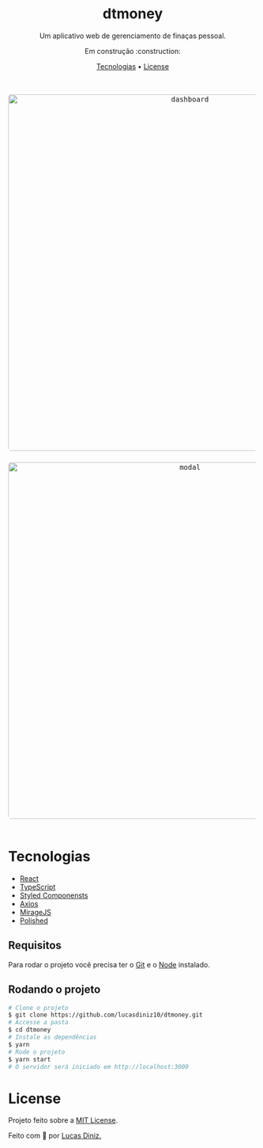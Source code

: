<h1 align="center">dtmoney</h1>

<p align="center">
Um aplicativo web de gerenciamento de finaças pessoal.</p>

<p align="center">Em construção :construction:</p>

<p align="center">
  <a href="#tecnologias">Tecnologias</a> • 
  <a href="#license">License</a>
</p>
<br>

<p align="center">
  <kbd>
    <img width="720" style="border-radius: 5px; margin: 3px auto" src="" alt="dashboard">
  </kbd>
  &nbsp;&nbsp;&nbsp;&nbsp;
  
  <kbd>
    <img width="720" style="border-radius: 5px; margin: 3px auto" src="" alt="modal">
  </kbd>
  &nbsp;&nbsp;&nbsp;&nbsp;
</p>

# Tecnologias

- [React](https://pt-br.reactjs.org/)
- [TypeScript](https://www.typescriptlang.org/)
- [Styled Componensts](https://styled-components.com/)
- [Axios](https://github.com/axios/axios)
- [MirageJS](https://miragejs.com/)
- [Polished](https://polished.js.org/)

## Requisitos

Para rodar o projeto você precisa ter o [Git](https://git-scm.com) e o [Node](https://nodejs.org/pt-br/) instalado.

## Rodando o projeto

```bash
# Clone o projeto
$ git clone https://github.com/lucasdiniz10/dtmoney.git
# Accesse a pasta
$ cd dtmoney
# Instale as dependências
$ yarn
# Rode o projeto
$ yarn start
# O servidor será iniciado em http://localhost:3000
```

# License

Projeto feito sobre a [MIT License](license).

[licence]: https://github.com/lucasdiniz10/dtmoney/blob/main/LICENSE


Feito com 💙 por <a href="https://github.com/lucasdiniz10" target="_blank">Lucas Diniz.</a>